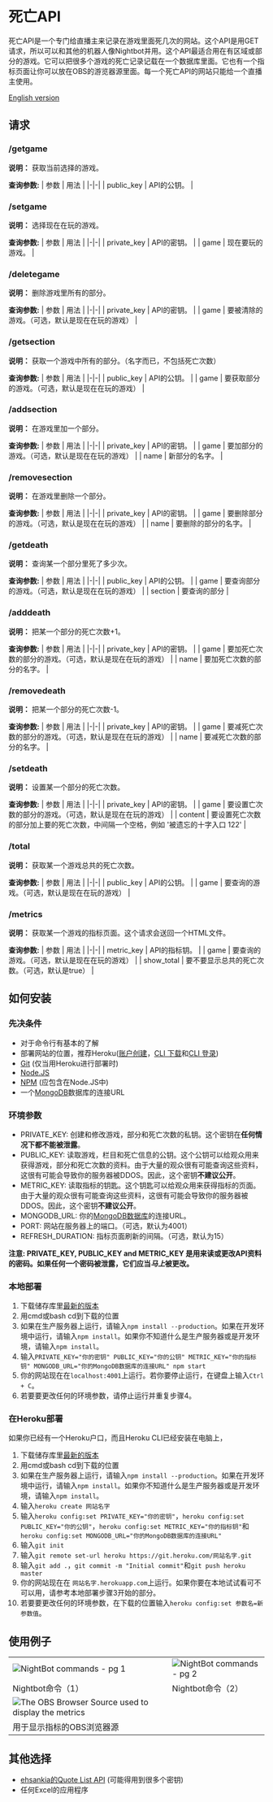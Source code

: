 # 死亡API

死亡API是一个专门给直播主来记录在游戏里面死几次的网站。这个API是用GET请求，所以可以和其他的机器人像Nightbot并用。这个API最适合用在有区域或部分的游戏。它可以把很多个游戏的死亡记录记载在一个数据库里面。它也有一个指标页面让你可以放在OBS的游览器源里面。每一个死亡API的网站只能给一个直播主使用。

[English version](./README.md)

## 请求

### /getgame

**说明：** 获取当前选择的游戏。

**查询参数:**
| 参数 | 用法 |
|-|-|
| public_key | API的公钥。 |

### /setgame

**说明：** 选择现在在玩的游戏。

**查询参数:**
| 参数 | 用法 |
|-|-|
| private_key | API的密钥。 |
| game | 现在要玩的游戏。 |

### /deletegame

**说明：** 删除游戏里所有的部分。

**查询参数:**
| 参数 | 用法 |
|-|-|
| private_key | API的密钥。 |
| game | 要被清除的游戏。（可选，默认是现在在玩的游戏） |

### /getsection

**说明：** 获取一个游戏中所有的部分。（名字而已，不包括死亡次数）

**查询参数:**
| 参数 | 用法 |
|-|-|
| public_key | API的公钥。 |
| game | 要获取部分的游戏。（可选，默认是现在在玩的游戏） |

### /addsection

**说明：** 在游戏里加一个部分。

**查询参数:**
| 参数 | 用法 |
|-|-|
| private_key | API的密钥。 |
| game | 要加部分的游戏。（可选，默认是现在在玩的游戏） |
| name | 新部分的名字。 |

### /removesection

**说明：** 在游戏里删除一个部分。

**查询参数:**
| 参数 | 用法 |
|-|-|
| private_key | API的密钥。 |
| game | 要删除部分的游戏。（可选，默认是现在在玩的游戏） |
| name | 要删除的部分的名字。 |

### /getdeath

**说明：** 查询某一个部分里死了多少次。

**查询参数:**
| 参数 | 用法 |
|-|-|
| public_key | API的公钥。 |
| game | 要查询部分的游戏。（可选，默认是现在在玩的游戏） |
| section | 要查询的部分 |

### /adddeath

**说明：** 把某一个部分的死亡次数+1。

**查询参数:**
| 参数 | 用法 |
|-|-|
| private_key | API的密钥。 |
| game | 要加死亡次数的部分的游戏。（可选，默认是现在在玩的游戏） |
| name | 要加死亡次数的部分的名字。 |

### /removedeath

**说明：** 把某一个部分的死亡次数-1。

**查询参数:**
| 参数 | 用法 |
|-|-|
| private_key | API的密钥。 |
| game | 要减死亡次数的部分的游戏。（可选，默认是现在在玩的游戏） |
| name | 要减死亡次数的部分的名字。 |

### /setdeath

**说明：** 设置某一个部分的死亡次数。

**查询参数:**
| 参数 | 用法 |
|-|-|
| private_key | API的密钥。 |
| game | 要设置亡次数的部分的游戏。（可选，默认是现在在玩的游戏） |
| content | 要设置死亡次数的部分加上要的死亡次数，中间隔一个空格，例如 '被遗忘的十字入口 122' |

### /total

**说明：** 获取某一个游戏总共的死亡次数。

**查询参数:**
| 参数 | 用法 |
|-|-|
| public_key | API的公钥。 |
| game | 要查询的游戏。（可选，默认是现在在玩的游戏） |

### /metrics

**说明：** 获取某一个游戏的指标页面。这个请求会送回一个HTML文件。

**查询参数:**
| 参数 | 用法 |
|-|-|
| metric_key | API的指标钥。 |
| game | 要查询的游戏。（可选，默认是现在在玩的游戏） |
| show_total | 要不要显示总共的死亡次数。（可选，默认是true） |

## 如何安装

### 先决条件

* 对于命令行有基本的了解
* 部署网站的位置，推荐Heroku([账户创建](https://signup.heroku.com/node)，[CLI 下载](https://devcenter.heroku.com/articles/heroku-cli#download-and-install)和[CLI 登录](https://devcenter.heroku.com/articles/heroku-cli#getting-started))
* [Git](https://git-scm.com/downloads) (仅当用Heroku进行部署时)
* [Node.JS](https://nodejs.org/en/download/)
* [NPM](https://www.npmjs.com/get-npm) (应包含在Node.JS中)
* 一个[MongoDB](https://docs.atlas.mongodb.com/getting-started/)数据库的连接URL

### 环境参数

* PRIVATE_KEY: 创建和修改游戏，部分和死亡次数的私钥。这个密钥在**任何情况下都不能被泄露**。
* PUBLIC_KEY: 读取游戏，栏目和死亡信息的公钥。这个公钥可以给观众用来获得游戏，部分和死亡次数的资料。由于大量的观众很有可能查询这些资料，这很有可能会导致你的服务器被DDOS。因此，这个密钥**不建议公开**。
* METRIC_KEY: 读取指标的钥匙。这个钥匙可以给观众用来获得指标的页面。由于大量的观众很有可能查询这些资料，这很有可能会导致你的服务器被DDOS。因此，这个密钥**不建议公开**。
* MONGODB_URL: 你的[MongoDB数据库](https://docs.atlas.mongodb.com/getting-started/)的连接URL。
* PORT: 网站在服务器上的端口。（可选，默认为4001）
* REFRESH_DURATION: 指标页面刷新的间隔。（可选，默认为15）

**注意: PRIVATE_KEY, PUBLIC_KEY and METRIC_KEY 是用来读或更改API资料的密码。如果任何一个密码被泄露，它们应当*马上*被更改。**

### 本地部署

1. 下载储存库里[最新的版本](https://github.com/paxriel/deaths-api/archive/master.zip)
2. 用cmd或bash cd到下载的位置
3. 如果在生产服务器上运行，请输入`npm install --production`。如果在开发环境中运行，请输入`npm install`。如果你不知道什么是生产服务器或是开发环境，请输入`npm install`。
4. 输入`PRIVATE_KEY="你的密钥" PUBLIC_KEY="你的公钥" METRIC_KEY="你的指标钥" MONGODB_URL="你的MongoDB数据库的连接URL" npm start`
5. 你的网站现在在`localhost:4001`上运行。若你要停止运行，在键盘上输入`Ctrl + C`。
6. 若要要更改任何的环境参数，请停止运行并重复步骤4。

### 在Heroku部署

如果你已经有一个Heroku户口，而且Heroku CLI已经安装在电脑上，

1. 下载储存库里[最新的版本](https://github.com/paxriel/deaths-api/archive/master.zip)
2. 用cmd或bash cd到下载的位置
3. 如果在生产服务器上运行，请输入`npm install --production`。如果在开发环境中运行，请输入`npm install`。如果你不知道什么是生产服务器或是开发环境，请输入`npm install`。
4. 输入`heroku create 网站名字`
5. 输入`heroku config:set PRIVATE_KEY="你的密钥"`，`heroku config:set PUBLIC_KEY="你的公钥"`，`heroku config:set METRIC_KEY="你的指标钥"`和`heroku config:set MONGODB_URL="你的MongoDB数据库的连接URL"`
6. 输入`git init`
7. 输入`git remote set-url heroku https://git.heroku.com/网站名字.git`
8. 输入`git add .`，`git commit -m "Initial commit"`和`git push heroku master`
9. 你的网站现在在 `网站名字.herokuapp.com`上运行。如果你要在本地试试看可不可以用，请参考本地部署步骤3开始的部分。
10. 若要要更改任何的环境参数，在下载的位置输入`heroku config:set 参数名=新参数值`。

## 使用例子

| | |
|-|-|
| ![NightBot commands - pg 1](./nightbot_pg1.png) | ![NightBot commands - pg 2](./nightbot_pg2.png) |
| Nightbot命令（1） | Nightbot命令（2） |
| ![The OBS Browser Source used to display the metrics](./obs_source.png) | |
| 用于显示指标的OBS浏览器源 | |

## 其他选择

* [ehsankia的Quote List API](https://community.nightdev.com/t/customapi-quote-system/7871) (可能得用到很多个密钥)
* 任何Excel的应用程序
